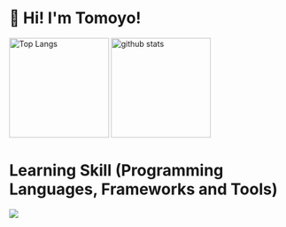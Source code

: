 # 👋 Hi! I'm Tomoyo!
<p align="left"> 
  <img alt="Top Langs" height="180px" src="https://github-readme-stats.vercel.app/api?username=1080tomoyo&count_private=true&show_icons=true" />
  <img alt="github stats" height="180px" src="https://github-readme-stats.vercel.app/api/top-langs/?username=1080tomoyo&layout=compact&count_private=true" />
</p>

# Learning Skill (Programming Languages, Frameworks and Tools)

<img src="https://skillicons.dev/icons?i=react,nextjs,ts,vue,js,nodejs,nuxtjs,nestjs,redux,webpack,npm,babel,aws,firebase,git,github,html,css,jquery,vscode,docker,php,laravel,mysql,ruby,rails,wordpress,illustrator,photoshop,figma"/>
